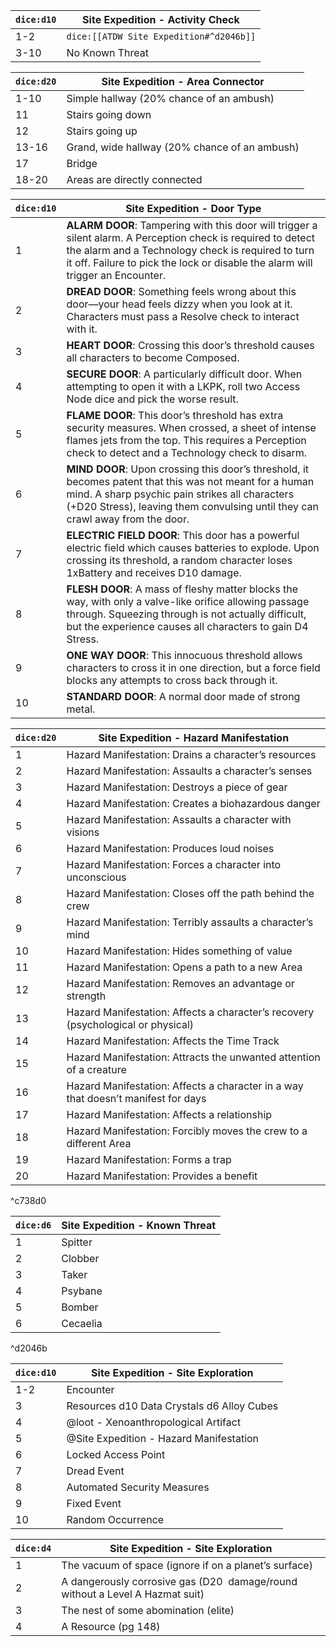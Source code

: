 | `dice:d10` | Site Expedition - Activity Check        |
| ---------- | --------------------------------------- |
| 1-2        | `dice:[[ATDW Site Expedition#^d2046b]]` |
| 3-10       | No Known Threat                         |

|`dice:d20`|Site Expedition - Area Connector|
|---|---|
|1-10|Simple hallway (20% chance of an ambush)|
|11|Stairs going down|
|12|Stairs going up|
|13-16|Grand, wide hallway (20% chance of an ambush)|
|17|Bridge|
|18-20|Areas are directly connected|

|`dice:d10`|Site Expedition - Door Type|
|---|---|
|1|**ALARM DOOR**: Tampering with this door will trigger a silent alarm. A Perception check is required to detect the alarm and a Technology check is required to turn it off. Failure to pick the lock or disable the alarm will trigger an Encounter.|
|2|**DREAD DOOR**: Something feels wrong about this door—your head feels dizzy when you look at it. Characters must pass a Resolve check to interact with it.|
|3|**HEART DOOR**: Crossing this door’s threshold causes all characters to become Composed.|
|4|**SECURE DOOR**: A particularly difficult door. When attempting to open it with a LKPK, roll two Access Node dice and pick the worse result.|
|5|**FLAME DOOR**: This door’s threshold has extra security measures. When crossed, a sheet of intense flames jets from the top. This requires a Perception check to detect and a Technology check to disarm.|
|6|**MIND DOOR**: Upon crossing this door’s threshold, it becomes patent that this was not meant for a human mind. A sharp psychic pain strikes all characters (+D20 Stress), leaving them convulsing until they can crawl away from the door.|
|7|**ELECTRIC FIELD DOOR**: This door has a powerful electric field which causes batteries to explode. Upon crossing its threshold, a random character loses 1xBattery and receives D10 damage.|
|8|**FLESH DOOR**: A mass of fleshy matter blocks the way, with only a valve-like orifice allowing passage through. Squeezing through is not actually difficult, but the experience causes all characters to gain D4 Stress.|
|9|**ONE WAY DOOR**: This innocuous threshold allows characters to cross it in one direction, but a force field blocks any attempts to cross back through it.|
|10|**STANDARD DOOR**: A normal door made of strong metal.|

|`dice:d20`|Site Expedition - Hazard Manifestation|
|---|---|
|1|Hazard Manifestation: Drains a character’s resources|
|2|Hazard Manifestation: Assaults a character’s senses|
|3|Hazard Manifestation: Destroys a piece of gear|
|4|Hazard Manifestation: Creates a biohazardous danger|
|5|Hazard Manifestation: Assaults a character with visions|
|6|Hazard Manifestation: Produces loud noises|
|7|Hazard Manifestation: Forces a character into unconscious|
|8|Hazard Manifestation: Closes off the path behind the crew|
|9|Hazard Manifestation: Terribly assaults a character’s mind|
|10|Hazard Manifestation: Hides something of value|
|11|Hazard Manifestation: Opens a path to a new Area|
|12|Hazard Manifestation: Removes an advantage or strength|
|13|Hazard Manifestation: Affects a character’s recovery (psychological or physical)|
|14|Hazard Manifestation: Affects the Time Track|
|15|Hazard Manifestation: Attracts the unwanted attention of a creature|
|16|Hazard Manifestation: Affects a character in a way that doesn’t manifest for days|
|17|Hazard Manifestation: Affects a relationship|
|18|Hazard Manifestation: Forcibly moves the crew to a different Area|
|19|Hazard Manifestation: Forms a trap|
|20|Hazard Manifestation: Provides a benefit|

^c738d0

|`dice:d6`|Site Expedition - Known Threat|
|---|---|
|1|Spitter|
|2|Clobber|
|3|Taker|
|4|Psybane|
|5|Bomber|
|6|Cecaelia|

^d2046b


|`dice:d10`|Site Expedition - Site Exploration|
|---|---|
|1-2|Encounter|
|3|Resources d10 Data Crystals d6 Alloy Cubes|
|4|@loot - Xenoanthropological Artifact|
|5|@Site Expedition - Hazard Manifestation|
|6|Locked Access Point|
|7|Dread Event|
|8|Automated Security Measures|
|9|Fixed Event|
|10|Random Occurrence|

| `dice:d4` | Site Expedition - Site Exploration                                            |
| --------- | ----------------------------------------------------------------------------- |
| 1         | The vacuum of space (ignore if on a planet’s surface)                         |
| 2         | A dangerously corrosive gas (D20  damage/round without a Level A Hazmat suit) |
| 3         | The nest of some abomination (elite)                                          |
| 4         | A Resource (pg 148)                                                           |